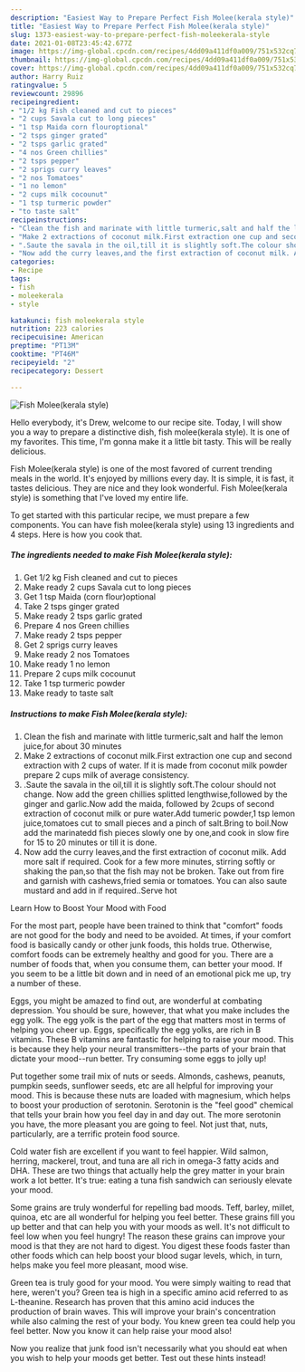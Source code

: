 ```yaml
---
description: "Easiest Way to Prepare Perfect Fish Molee(kerala style)"
title: "Easiest Way to Prepare Perfect Fish Molee(kerala style)"
slug: 1373-easiest-way-to-prepare-perfect-fish-moleekerala-style
date: 2021-01-08T23:45:42.677Z
image: https://img-global.cpcdn.com/recipes/4dd09a411df0a009/751x532cq70/fish-moleekerala-style-recipe-main-photo.jpg
thumbnail: https://img-global.cpcdn.com/recipes/4dd09a411df0a009/751x532cq70/fish-moleekerala-style-recipe-main-photo.jpg
cover: https://img-global.cpcdn.com/recipes/4dd09a411df0a009/751x532cq70/fish-moleekerala-style-recipe-main-photo.jpg
author: Harry Ruiz
ratingvalue: 5
reviewcount: 29896
recipeingredient:
- "1/2 kg Fish cleaned and cut to pieces"
- "2 cups Savala cut to long pieces"
- "1 tsp Maida corn flouroptional"
- "2 tsps ginger grated"
- "2 tsps garlic grated"
- "4 nos Green chillies"
- "2 tsps pepper"
- "2 sprigs curry leaves"
- "2 nos Tomatoes"
- "1 no lemon"
- "2 cups milk cocounut"
- "1 tsp turmeric powder"
- "to taste salt"
recipeinstructions:
- "Clean the fish and marinate with little turmeric,salt and half the lemon juice,for about 30 minutes"
- "Make 2 extractions of coconut milk.First extraction one cup and second extraction with 2 cups of water. If it is made from coconut milk powder prepare 2 cups milk of average consistency."
- ".Saute the savala in the oil,till it is slightly soft.The colour should not change. Now add the green chillies splitted lengthwise,followed by the ginger and garlic.Now add the maida, followed by 2cups of second extraction of coconut milk or pure water.Add tumeric powder,1 tsp lemon juice,tomatoes cut to small pieces and a pinch of salt.Bring to boil.Now add the marinatedd fish pieces slowly one by one,and cook in slow fire for 15 to 20 minutes or till it is done."
- "Now add the curry leaves,and the first extraction of coconut milk. Add more salt if required. Cook for a few more minutes, stirring softly or shaking the pan,so that the fish may not be broken. Take out from fire and garnish with cashews,fried semia or tomatoes. You can also saute mustard and add in if required..Serve hot"
categories:
- Recipe
tags:
- fish
- moleekerala
- style

katakunci: fish moleekerala style 
nutrition: 223 calories
recipecuisine: American
preptime: "PT13M"
cooktime: "PT46M"
recipeyield: "2"
recipecategory: Dessert

---
```



![Fish Molee(kerala style)](https://img-global.cpcdn.com/recipes/4dd09a411df0a009/751x532cq70/fish-moleekerala-style-recipe-main-photo.jpg)

Hello everybody, it's Drew, welcome to our recipe site. Today, I will show you a way to prepare a distinctive dish, fish molee(kerala style). It is one of my favorites. This time, I'm gonna make it a little bit tasty. This will be really delicious.

Fish Molee(kerala style) is one of the most favored of current trending meals in the world. It's enjoyed by millions every day. It is simple, it is fast, it tastes delicious. They are nice and they look wonderful. Fish Molee(kerala style) is something that I've loved my entire life.




To get started with this particular recipe, we must prepare a few components. You can have fish molee(kerala style) using 13 ingredients and 4 steps. Here is how you cook that.

<!--inarticleads1-->

##### The ingredients needed to make Fish Molee(kerala style):

1. Get 1/2 kg Fish cleaned and cut to pieces
1. Make ready 2 cups Savala cut to long pieces
1. Get 1 tsp Maida (corn flour)optional
1. Take 2 tsps ginger grated
1. Make ready 2 tsps garlic grated
1. Prepare 4 nos Green chillies
1. Make ready 2 tsps pepper
1. Get 2 sprigs curry leaves
1. Make ready 2 nos Tomatoes
1. Make ready 1 no lemon
1. Prepare 2 cups milk cocounut
1. Take 1 tsp turmeric powder
1. Make ready to taste salt




<!--inarticleads2-->

##### Instructions to make Fish Molee(kerala style):

1. Clean the fish and marinate with little turmeric,salt and half the lemon juice,for about 30 minutes
1. Make 2 extractions of coconut milk.First extraction one cup and second extraction with 2 cups of water. If it is made from coconut milk powder prepare 2 cups milk of average consistency.
1. .Saute the savala in the oil,till it is slightly soft.The colour should not change. Now add the green chillies splitted lengthwise,followed by the ginger and garlic.Now add the maida, followed by 2cups of second extraction of coconut milk or pure water.Add tumeric powder,1 tsp lemon juice,tomatoes cut to small pieces and a pinch of salt.Bring to boil.Now add the marinatedd fish pieces slowly one by one,and cook in slow fire for 15 to 20 minutes or till it is done.
1. Now add the curry leaves,and the first extraction of coconut milk. Add more salt if required. Cook for a few more minutes, stirring softly or shaking the pan,so that the fish may not be broken. Take out from fire and garnish with cashews,fried semia or tomatoes. You can also saute mustard and add in if required..Serve hot




Learn How to Boost Your Mood with Food


For the most part, people have been trained to think that "comfort" foods are not good for the body and need to be avoided. At times, if your comfort food is basically candy or other junk foods, this holds true. Otherwise, comfort foods can be extremely healthy and good for you. There are a number of foods that, when you consume them, can better your mood. If you seem to be a little bit down and in need of an emotional pick me up, try a number of these.

Eggs, you might be amazed to find out, are wonderful at combating depression. You should be sure, however, that what you make includes the egg yolk. The egg yolk is the part of the egg that matters most in terms of helping you cheer up. Eggs, specifically the egg yolks, are rich in B vitamins. These B vitamins are fantastic for helping to raise your mood. This is because they help your neural transmitters--the parts of your brain that dictate your mood--run better. Try consuming some eggs to jolly up!

Put together some trail mix of nuts or seeds. Almonds, cashews, peanuts, pumpkin seeds, sunflower seeds, etc are all helpful for improving your mood. This is because these nuts are loaded with magnesium, which helps to boost your production of serotonin. Serotonin is the "feel good" chemical that tells your brain how you feel day in and day out. The more serotonin you have, the more pleasant you are going to feel. Not just that, nuts, particularly, are a terrific protein food source.

Cold water fish are excellent if you want to feel happier. Wild salmon, herring, mackerel, trout, and tuna are all rich in omega-3 fatty acids and DHA. These are two things that actually help the grey matter in your brain work a lot better. It's true: eating a tuna fish sandwich can seriously elevate your mood. 

Some grains are truly wonderful for repelling bad moods. Teff, barley, millet, quinoa, etc are all wonderful for helping you feel better. These grains fill you up better and that can help you with your moods as well. It's not difficult to feel low when you feel hungry! The reason these grains can improve your mood is that they are not hard to digest. You digest these foods faster than other foods which can help boost your blood sugar levels, which, in turn, helps make you feel more pleasant, mood wise.

Green tea is truly good for your mood. You were simply waiting to read that here, weren't you? Green tea is high in a specific amino acid referred to as L-theanine. Research has proven that this amino acid induces the production of brain waves. This will improve your brain's concentration while also calming the rest of your body. You knew green tea could help you feel better. Now you know it can help raise your mood also!

Now you realize that junk food isn't necessarily what you should eat when you wish to help your moods get better. Test out  these hints  instead!

